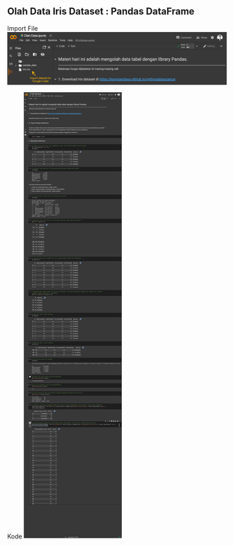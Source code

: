 ## Olah Data Iris Dataset : Pandas DataFrame

Import File
<img src="/pythondatascience/images/olahdatairis1.png?raw=true"/>

Kode
<img src="/pythondatascience/images/olahdatairis2.png?raw=true"/>
